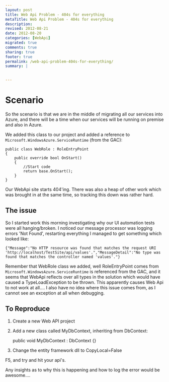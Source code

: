 ```yaml
---
layout: post
title: Web Api Problem - 404s for everything
metaTitle: Web Api Problem - 404s for everything
description: 
revised: 2012-08-21
date: 2012-08-20
categories: [WebApi]
migrated: true
comments: true
sharing: true
footer: true
permalink: /web-api-problem-404s-for-everything/
summary: | 
  

---
```

# Scenario
So the scenario is that we are in the middle of migrating all our services into Azure, and there will be a time when our services will be running on premise and also in Azure.

We added this class to our project and added a reference to `Microsoft.WindowsAzure.ServiceRuntime` (from the GAC):

    public class WebRole : RoleEntryPoint
    {
        public override bool OnStart()
        {
            //Start code
            return base.OnStart();
        }
    }

Our WebApi site starts 404'ing. There was also a heap of other work which was brought in at the same time, so tracking this down was rather hard.
<!-- more -->
## The issue
So I started work this morning investigating why our UI automation tests were all hanging/broken. I noticed our message processor was logging errors 'Not Found', restarting everything I managed to get something which looked like:

    {"Message":"No HTTP resource was found that matches the request URI 'http://localhost/TestSite/api/values'.","MessageDetail":"No type was found that matches the controller named 'values'."}

Remember that WebRole class we added, well RoleEntryPoint comes from `Microsoft.WindowsAzure.ServiceRuntime` is referenced from the GAC, and it seems that WebApi reflects over all types in the solution which would have caused a TypeLoadException to be thrown. This apparently causes Web Api to not work at all.... I also have no idea where this issue comes from, as I cannot see an exception at all when debugging.

## To Reproduce
1. Create a new Web API project
2. Add a new class called MyDbContext, inheriting from DbContext:

	public void MyDbContext : DbContext {}
	
3. Change the entity framework dll to CopyLocal=False

F5, and try and hit your api's. 

Any insights as to why this is happening and how to log the error would be awesome....